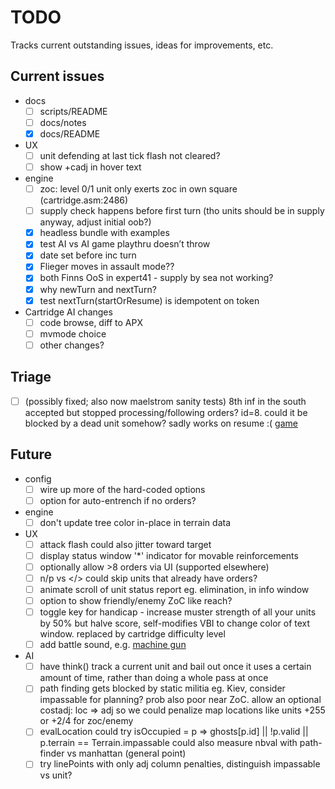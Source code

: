 # TODO

Tracks current outstanding issues, ideas for improvements, etc.

## Current issues

- docs
  - [ ] scripts/README
  - [ ] docs/notes
  - [x] docs/README

- UX
  - [ ] unit defending at last tick flash not cleared?
  - [ ] show +cadj in hover text

- engine
  - [ ] zoc: level 0/1 unit only exerts zoc in own square (cartridge.asm:2486)
  - [ ] supply check happens before first turn (tho units should be in supply anyway, adjust initial oob?)
  - [x] headless bundle with examples
  - [x] test AI vs AI game playthru doesn’t throw
  - [x] date set before inc turn
  - [x] Flieger moves in assault mode??
  - [x] both Finns OoS in expert41 - supply by sea not working?
  - [x] why newTurn and nextTurn?
  - [x] test nextTurn(startOrResume) is idempotent on token

- Cartridge AI changes
  - [ ] code browse, diff to APX
  - [ ] mvmode choice
  - [ ] other changes?

## Triage

- [ ] (possibly fixed; also now maelstrom sanity tests) 8th inf in the south accepted but stopped processing/following orders?  id=8. could it be blocked by a dead unit somehow?  sadly works on resume :(
  [game](http://localhost:3000/#EF4123J7PPcdU5ls-txzsMVOjBM_-t-rshjVx_r6q1COOWLN3TdbSNBEyYL3cpfFnnClqfdQqm5BvbzoSm9ZBBuOSlCXn7iuWZ1J6cMD7OrnbLQIMDq0OWHDXXBon4viebb97fX07neHQLNr16YBvWZZOLCfbcuYXCrGBNcUo56orxB3JSi43dyd7kCy_erpvV_xrU-1Hm)

## Future

- config
  - [ ] wire up more of the hard-coded options
  - [ ] option for auto-entrench if no orders?

- engine
  - [ ] don't update tree color in-place in terrain data

- UX
  - [ ] attack flash could also jitter toward target
  - [ ] display status window '*' indicator for movable reinforcements
  - [ ] optionally allow >8 orders via UI (supported elsewhere)
  - [ ] n/p vs </> could skip units that already have orders?
  - [ ] animate scroll of unit status report eg. elimination, in info window
  - [ ] option to show friendly/enemy ZoC like reach?
  - [ ] toggle key for handicap - increase muster strength of all your units by 50% but halve score,
  self-modifies VBI to change color of text window.  replaced by cartridge difficulty level
  - [ ] add battle sound, e.g. [machine gun](https://archive.org/details/MachineGunSoundEffects/Machine%2BGun%2B4.mp3)

- AI
  - [ ] have think() track a current unit and bail out once it uses a certain amount of time,
    rather than doing a whole pass at once
  - [ ] path finding gets blocked by static militia eg. Kiev, consider impassable for planning?  prob also poor near ZoC.  allow an optional costadj: loc => adj so we could penalize map locations like units +255 or +2/4 for zoc/enemy
  - [ ] evalLocation could try isOccupied = p => ghosts[p.id] || !p.valid || p.terrain == Terrain.impassable
    could also measure nbval with path-finder vs manhattan (general point)
  - [ ] try linePoints with only adj column penalties, distinguish impassable vs unit?
